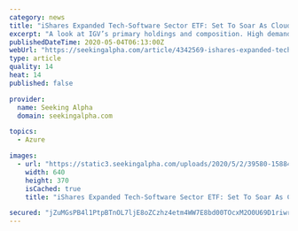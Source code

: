 ```yaml
---
category: news
title: "iShares Expanded Tech-Software Sector ETF: Set To Soar As Cloud-Based Software Advances"
excerpt: "A look at IGV’s primary holdings and composition. High demand for CSPs drives growth. An expensive ETF, with tremendous growth potential."
publishedDateTime: 2020-05-04T06:13:00Z
webUrl: "https://seekingalpha.com/article/4342569-ishares-expanded-tech-software-sector-etf-set-to-soar-cloud-based-software-advances"
type: article
quality: 14
heat: 14
published: false

provider:
  name: Seeking Alpha
  domain: seekingalpha.com

topics:
  - Azure

images:
  - url: "https://static3.seekingalpha.com/uploads/2020/5/2/39580-15884715685781558.jpg"
    width: 640
    height: 370
    isCached: true
    title: "iShares Expanded Tech-Software Sector ETF: Set To Soar As Cloud-Based Software Advances"

secured: "jZuMGsPB4l1PtpBTnOL7ljE8oZCzhz4etm4WW7E8bd00TOcxM2O0U69D1riwr0ZMEBUDI28bc1xqq6Vh5QLQG+F6Y1xSyR3eyyvtdSf3pvNSo2ljCb8sfjZyn6toB4ixUVhPrOGk49pkolaNm2S9/lHliElk7p2FTLFuM4oQd6WefKI/UOEliNtPozd2D5NTueppJwC/VzE4vk5Ga3Qop5bk/PXkzb4SYzbQKZxV9FQHbE35NHk/mj56CEeFrwWdxu/+XFWB1F4wpH6/s+NZje5o7RHAS55AwrR/hgR6/MZame5QfybAtOIhF/4j3lH0xyM22WNckQpKTQJoba6GjwWFLN6Lw5k5sJi6BvC448TMjhTL4g2ELUQ3ier2fSFb1cxjrMmxg8G07ZF3S0hsVW7UUHgnp241NCQbhDR+cuQnPkQ1rP4zPxHXWVIEzEX75hE4QIeNSxYFHPmjvQzl0fJVId45dKjTqUYQlEtNyh0=;jOcvaI0cLid57KwrDvDHvw=="
---
```


